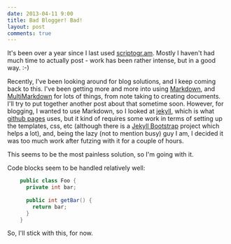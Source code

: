 ```yaml
---
date: 2013-04-11 9:00
title: Bad Blogger! Bad!
layout: post
comments: true
---
```

It's been over a year since I last used [scriptogr.am](http://scriptogr.am). Mostly I haven't had much time to actually post - work has been rather intense, but in a good way. :-)

Recently, I've been looking around for blog solutions, and I keep coming back to this.  I've been getting more and more into using [Markdown](http://daringfireball.net/projects/markdown/), and [MultiMarkdown](http://fletcherpenney.net/multimarkdown/) for lots of things, from note taking to creating documents. I'll try to put together another post about that sometime soon. However, for blogging, I wanted to use Markdown, so I looked at [jekyll](http://jekyllrb.com/), which is what [github pages](http://pages.github.com/) uses, but it kind of requires some work in terms of setting up the templates, css, etc (although there is a [Jekyll Bootstrap](http://jekyllbootstrap.com/) project which helps a lot), and, being the lazy (not to mention busy) guy I am, I decided it was too much work after futzing with it for a couple of hours.

This seems to be the most painless solution, so I'm going with it.

Code blocks seem to be handled relatively well:

```java
    public class Foo {
      private int bar;
      
      public int getBar() {
        return bar;
      }
    }
```

So, I'll stick with this, for now.
